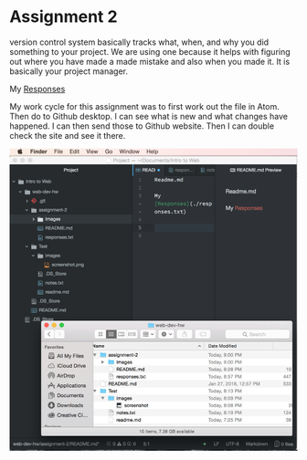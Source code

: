 # Assignment 2

version control system basically tracks what, when, and why you did something to your project. We are using one because it helps with figuring out where you have made a made mistake and also when you made it. It is basically your project manager.

My [Responses](./responses.txt)

My work cycle for this assignment was to first work out the file in Atom. Then do to Github desktop. I can see what is new and what changes have happened. I can then send those to Github website. Then I can double check the site and see it there.

![image](./Images/screenshot.png)
